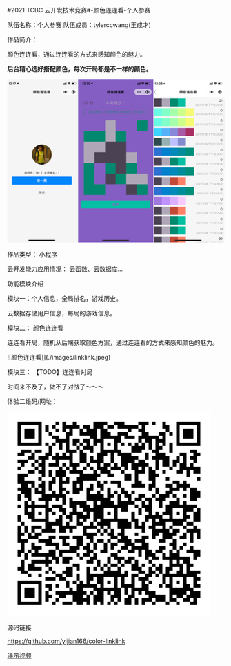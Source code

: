  #2021 TCBC 云开发技术竞赛#-颜色连连看-个人参赛

队伍名称：个人参赛
队伍成员：tylerccwang(王成才)

作品简介：

颜色连连看，通过连连看的方式来感知颜色的魅力。

**后台精心选好搭配颜色，每次开局都是不一样的颜色。**

![color-linklink.png](./images/color-linklink.png)

作品类型：
小程序

云开发能力应用情况：
云函数、云数据库...

功能模块介绍

模块一：个人信息，全局排名，游戏历史。

云数据存储用户信息，每局的游戏信息。

模块二： 颜色连连看

连连看开局，随机从后端获取颜色方案，通过连连看的方式来感知颜色的魅力。

![颜色连连看]](./images/linklink.jpeg)

模块三： 【TODO】连连看对局

时间来不及了，做不了对战了～～～

体验二维码/网址：

![IMG_4508.JPG](./images/qrcode.jpg)

源码链接

https://github.com/yijian166/color-linklink

[演示视频](./images/demo.MP4)
